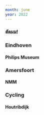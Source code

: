 ```yaml
---
month: june
year: 2022
---
```


### ตัดผม!

### Eindhoven

#### Philips Museum

### Amersfoort

#### NMM

### Cycling

#### Houtribdijk
